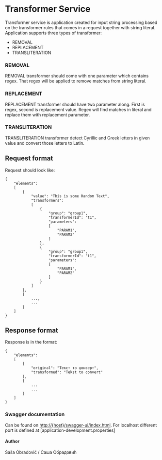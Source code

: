 # Transformer Service

Transformer service is application created for input string processing based on the transformer rules that comes in a
request together with string literal.
Application supports three types of transformer:

* REMOVAL
* REPLACEMENT
* TRANSLITERATION

### REMOVAL ###

REMOVAL transformer should come with one parameter which contains regex. That regex will be applied to remove matches
from string literal.

### REPLACEMENT ###

REPLACEMENT transformer should have two parameter along. First is regex, second is replacement value. Regex will find
matches in literal and replace them with replacement parameter.

### TRANSLITERATION ###

TRANSLITERATION transformer detect Cyrillic and Greek letters in given value and convert those letters to Latin.

## Request format ##

Request should look like:

```
{
    "elements":
    [
        {
            "value": "This is some Random Text",
            "transformers":
            [
                {
                    "group": "group1",
                    "transformerId": "t1",
                    "parameters":
                    [
                        "PARAM1",
                        "PARAM2"
                    ]
                },
                {
                    "group": "group1",
                    "transformerId": "t1",
                    "parameters":
                    [
                        "PARAM1",
                        "PARAM2"
                    ]
                }
            ]
        },
        {
            ...,
            ...
        }
    ]
}
```

## Response format ##

Response is in the format:

```
{
    "elements":
    [
        {
            "original": "Текст то цонверт",
            "transformed": "Tekst to convert"
        },
        {
            ...
            ...
        }
    ]
}
```

### Swagger documentation ###

Can be found on [http://{host}/swagger-ui/index.html](http://host/swagger-ui/index.html).
For localhost different port is defined at [application-development.properties]

#### Author ####

Saša Obradović / Саша Обрадовић
